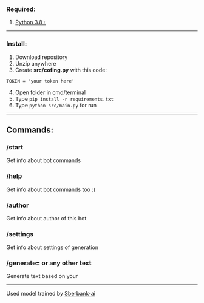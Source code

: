 ### Required:
1. [Python 3.8+](https://www.python.org/downloads/)
____
### Install:
1. Download repository
2. Unzip anywhere
3. Create **src/cofing.py** with this code:
```
TOKEN = 'your token here'
```
4. Open folder in cmd/terminal
5. Type `pip install -r requirements.txt`
6. Type `python src/main.py` for run
____
## Commands:
### /start
Get info about bot commands

### /help
Get info about bot commands too :)

### /author
Get info about author of this bot

### /settings
Get info about settings of generation

### /generate= or any other text
Generate text based on your
____
Used model trained by [Sberbank-ai](https://github.com/sberbank-ai/ru-gpts)
